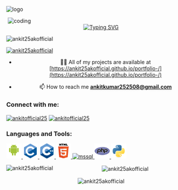 ![logo](https://github.com/Ankit25akofficial/Ankit25akofficial/blob/main/animation1.gif)

<img align="right" alt="coding" width="500" src="https://media.discordapp.net/attachments/1023651956767600640/1034870324862398585/chat.gif?ex=66b79918&is=66b64798&hm=861f43081e73844172da91d40cb2d351e9ea9bdbab4f67c1687190341d0869a8&)">

<center><a href="https://git.io/typing-svg"><img src="https://readme-typing-svg.demolab.com?font=Valoon&weight=500&pause=1000&color=F70404&width=435&lines=I+am+a+passionate+developer+;I+am+a+student+;I+do+freelancing." alt="Typing SVG" /></a>

<p align="left"> <img src="https://komarev.com/ghpvc/?username=ankit25akofficial&label=Profile%20views&color=0e75b6&style=flat" alt="ankit25akofficial" /> </p>

<p align="left"> <a href="https://github.com/ryo-ma/github-profile-trophy"><img src="https://github-profile-trophy.vercel.app/?username=ankit25akofficial" alt="ankit25akofficial" /></a> </p>

- 👨‍💻 All of my projects are available at [https://ankit25akofficial.github.io/portfolio-/](https://ankit25akofficial.github.io/portfolio-/)

- 📫 How to reach me **ankitkumar252508@gmail.com**

<h3 align="left">Connect with me:</h3>
<p align="left">
<a href="https://twitter.com/ankitofficial25" target="blank"><img align="center" src="https://raw.githubusercontent.com/rahuldkjain/github-profile-readme-generator/master/src/images/icons/Social/twitter.svg" alt="ankitofficial25" height="30" width="40" /></a>
<a href="https://linkedin.com/in/ankitofficial25" target="blank"><img align="center" src="https://raw.githubusercontent.com/rahuldkjain/github-profile-readme-generator/master/src/images/icons/Social/linked-in-alt.svg" alt="ankitofficial25" height="30" width="40" /></a>
</p>

<h3 align="left">Languages and Tools:</h3>
<p align="left"> <a href="https://developer.android.com" target="_blank" rel="noreferrer"> <img src="https://raw.githubusercontent.com/devicons/devicon/master/icons/android/android-original-wordmark.svg" alt="android" width="40" height="40"/> </a> <a href="https://www.cprogramming.com/" target="_blank" rel="noreferrer"> <img src="https://raw.githubusercontent.com/devicons/devicon/master/icons/c/c-original.svg" alt="c" width="40" height="40"/> </a> <a href="https://www.w3schools.com/cpp/" target="_blank" rel="noreferrer"> <img src="https://raw.githubusercontent.com/devicons/devicon/master/icons/cplusplus/cplusplus-original.svg" alt="cplusplus" width="40" height="40"/> </a> <a href="https://www.w3.org/html/" target="_blank" rel="noreferrer"> <img src="https://raw.githubusercontent.com/devicons/devicon/master/icons/html5/html5-original-wordmark.svg" alt="html5" width="40" height="40"/> </a> <a href="https://www.microsoft.com/en-us/sql-server" target="_blank" rel="noreferrer"> <img src="https://www.svgrepo.com/show/303229/microsoft-sql-server-logo.svg" alt="mssql" width="40" height="40"/> </a> <a href="https://www.php.net" target="_blank" rel="noreferrer"> <img src="https://raw.githubusercontent.com/devicons/devicon/master/icons/php/php-original.svg" alt="php" width="40" height="40"/> </a> <a href="https://www.python.org" target="_blank" rel="noreferrer"> <img src="https://raw.githubusercontent.com/devicons/devicon/master/icons/python/python-original.svg" alt="python" width="40" height="40"/> </a> </p>

<p><img align="left" src="https://github-readme-stats.vercel.app/api/top-langs?username=ankit25akofficial&show_icons=true&locale=en&layout=compact" alt="ankit25akofficial" /></p>

<p>&nbsp;<img align="center" src="https://github-readme-stats.vercel.app/api?username=ankit25akofficial&show_icons=true&locale=en" alt="ankit25akofficial" /></p>

<p><img align="center" src="https://github-readme-streak-stats.herokuapp.com/?user=ankit25akofficial&" alt="ankit25akofficial" /></p>

